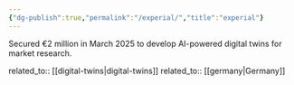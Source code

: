 ```yaml
---
{"dg-publish":true,"permalink":"/experial/","title":"experial"}
---
```



Secured €2 million in March 2025 to develop AI-powered digital twins for market research.

related_to:: [[digital-twins\|digital-twins]]
related_to:: [[germany\|Germany]]

